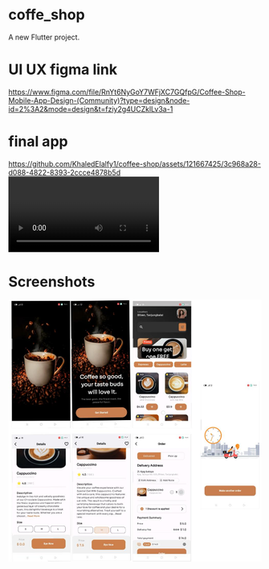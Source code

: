 # coffe_shop

A new Flutter project.

# UI UX figma link

https://www.figma.com/file/RnYt6NyGoY7WFjXC7GQfpG/Coffee-Shop-Mobile-App-Design-(Community)?type=design&node-id=2%3A2&mode=design&t=fziy2g4UCZklLv3a-1


# __final app__

https://github.com/KhaledElalfy1/coffee-shop/assets/121667425/3c968a28-d088-4822-8393-2ccce4878b5d
<video src="app.mp4" controls title="Title"></video>


# Screenshots

![Alt text](<App screens.jpeg>)

